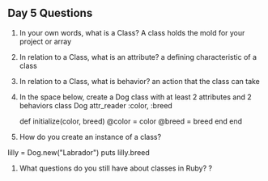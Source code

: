## Day 5 Questions

1. In your own words, what is a Class?
  A class holds the mold for your project or array

1. In relation to a Class, what is an attribute?
  a defining characteristic of a class

1. In relation to a Class, what is behavior?
  an action that the class can take

1. In the space below, create a Dog class with at least 2 attributes and 2 behaviors
  class Dog
    attr_reader :color, :breed

    def initialize(color, breed)
      @color = color
      @breed = breed
      end
      end

1. How do you create an instance of a class?

lilly = Dog.new("Labrador")
puts lilly.breed

1. What questions do you still have about classes in Ruby?
?
